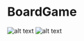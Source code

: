 # BoardGame
![alt text](https://github.com/thisliangwu/preview/blob/master/chess.png)
![alt text](https://github.com/thisliangwu/preview/blob/master/cnchess.png)
